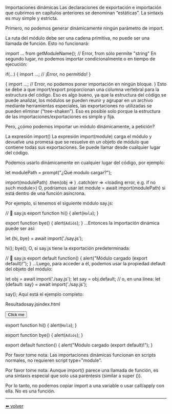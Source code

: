 Importaciones dinámicas
Las declaraciones de exportación e importación que cubrimos en capítulos anteriores se denominan “estáticas”. La sintaxis es muy simple y estricta.

Primero, no podemos generar dinámicamente ningún parámetro de import.

La ruta del módulo debe ser una cadena primitiva, no puede ser una llamada de función. Esto no funcionará:

import ... from getModuleName(); // Error, from sólo permite "string"
En segundo lugar, no podemos importar condicionalmente o en tiempo de ejecución:

if(...) {
  import ...; // ¡Error, no permitido!
}

{
  import ...; // Error, no podemos poner importación en ningún bloque.
}
Esto se debe a que import/export proporcionan una columna vertebral para la estructura del código. Eso es algo bueno, ya que la estructura del código se puede analizar, los módulos se pueden reunir y agrupar en un archivo mediante herramientas especiales, las exportaciones no utilizadas se pueden eliminar (“tree-shaken”). Eso es posible solo porque la estructura de las importaciones/exportaciones es simple y fija.

Pero, ¿cómo podemos importar un módulo dinámicamente, a petición?

La expresión import()
La expresión import(module) carga el módulo y devuelve una promesa que se resuelve en un objeto de módulo que contiene todas sus exportaciones. Se puede llamar desde cualquier lugar del código.

Podemos usarlo dinámicamente en cualquier lugar del código, por ejemplo:

let modulePath = prompt("¿Qué modulo cargar?");

import(modulePath)
  .then(obj => <module object>)
  .catch(err => <loading error, e.g. if no such module>)
O, podríamos usar let module = await import(modulePath) si está dentro de una función asíncrona.

Por ejemplo, si tenemos el siguiente módulo say.js:

// 📁 say.js
export function hi() {
  alert(`Hola`);
}

export function bye() {
  alert(`Adiós`);
}
…Entonces la importación dinámica puede ser así:

let {hi, bye} = await import('./say.js');

hi();
bye();
O, si say.js tiene la exportación predeterminada:

// 📁 say.js
export default function() {
  alert("Módulo cargado (export default)!");
}
…Luego, para acceder a él, podemos usar la propiedad default del objeto del módulo:

let obj = await import('./say.js');
let say = obj.default;
// o, en una línea: let {default: say} = await import('./say.js');

say();
Aquí está el ejemplo completo:

Resultadosay.jsindex.html
<!doctype html>
<script>
  async function load() {
    let say = await import('./say.js');
    say.hi(); // ¡Hola!
    say.bye(); // ¡Adiós!
    say.default(); // Módulo cargado (export default)!
  }
</script>
<button onclick="load()">Click me</button>
  
export function hi() {
  alert(`Hola`);
}

export function bye() {
  alert(`Adiós`);
}

export default function() {
  alert("Módulo cargado (export default)!");
}

Por favor tome nota:
Las importaciones dinámicas funcionan en scripts normales, no requieren script type="module".

Por favor tome nota:
Aunque import() parece una llamada de función, es una sintaxis especial que solo usa paréntesis (similar a super ()).

Por lo tanto, no podemos copiar import a una variable o usar call/apply con ella. No es una función.

---
[⬅️ volver](https://github.com/VictorHugoAguilar/javascript-interview-questions-explained/blob/main/theory/modules/readme.md)
